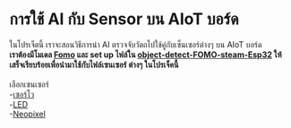 # การใช้ AI กับ Sensor บน AIoT บอร์ด
ในโปรเจ็ตนี้ เราจะสอนวิธีการนำ AI ตรวจจับวัตถไปใช้คู่กับเซ็นเซอร์ต่างๆ บน AIoT บอร์ด <br/>
<strong>เราต้องมีโมเดล [Fomo](https://github.com/San279/AIoT_Board/blob/main/Readme-th.md) และ set up ไฟล์ใน [object-detect-FOMO-steam-Esp32](https://github.com/San279/AIoT_Board/blob/main/object-detect-FOMO-stream-Esp32/Readme-th.md) ให้เสร็จเรียบร้อยเพื่อนำมาใช้กับไฟล์เซนเซอร์ ต่างๆ ในโปรเจ็คนี้</strong>
<br/><br/>
เลือกเซนเซอร์ <br/>
-[เซอร์โว](google.com) <br/>
-[LED](google) <br/>
-[Neopixel](google.com) <br/>
